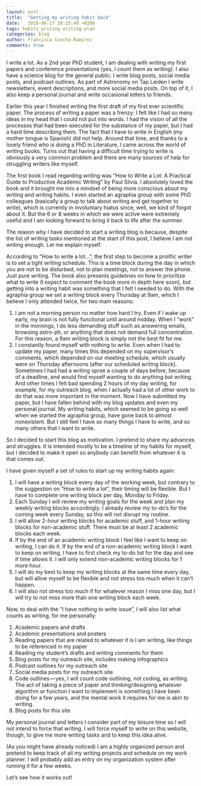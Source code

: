 ```yaml
---
layout: post
title:  "Getting my writing habit back"
date:   2018-06-27 20:25:48 +0200
tags: habits writing writing-plan
categories: blog
author: Francisca Concha-Ramírez
comments: true
---
```


I write a lot. As a 2nd year PhD student, I am dealing with writing my first papers and conference presentations (yes, I count them as writing). I also have a science blog for the general public: I write blog posts, social media posts, and podcast outlines. As part of Astronomy on Tap Leiden I write newsletters, event descriptions, and more social media posts. On top of it, I also keep a personal journal and write occasional letters to friends.

Earlier this year I finished writing the first draft of my first ever scientific paper. The process of writing a paper was a frenzy: I felt like I had so many ideas in my head that I could not put into words. I had the vision of all the processes that had been executed for the substance of my paper, but I had a hard time describing them. The fact that I have to write in English (my mother tongue is Spanish) did not help. Around that time, and thanks to a lovely friend who is doing a PhD in Literature, I came across the world of writing books. Turns out that having a difficult time trying to write is obviously a very common problem and there are many sources of help for struggling writers like myself.

The first book I read regarding writing was “How to Write a Lot: A Practical Guide to Productive Academic Writing” by Paul Silvia. I absolutely loved the book and it brought me into a mindset of being more conscious about my writing and writing habits. I even started an agraphia group with some PhD colleagues (basically a group to talk about writing and get together to write), which is currently in involuntary hiatus since, well, we kind of forgot about it. But the 6 or 8 weeks in which we were active were extremely useful and I am looking forward to bring it back to life after the summer.

The reason why I have decided to start a writing blog is because, despite the list of writing tasks mentioned at the start of this post, I believe I am not writing enough. Let me explain myself.

According to “How to write a lot…”, the first step to become a prolific writer is to set a tight writing schedule. This is a time block during the day in which you are not to be disturbed, not to plan meetings, not to answer the phone. Just pure writing. The book also presents guidelines on how to prioritize what to write (I expect to comment the book more in depth here soon), but getting into a writing habit was something that I felt I needed to do. With the agraphia group we set a writing block every Thursday at 9am, which I believe I only attended twice, for two main reasons:

1. I am not a morning person no matter how hard I try. Even if I wake up early, my brain is not fully functional until around midday. When I “work” in the mornings, I do less demanding stuff such as answering emails, browsing astro-ph, or anything that does not demand full concentration. For this reason, a 9am writing block is simply not the best fit for me.
2. I constantly found myself with nothing to write. Even when I had to update my paper, many times this depended on my supervisor’s comments, which depended on our meeting schedule, which usually were on Thursday afternoons (after our scheduled writing block). Sometimes I had had a writing spree a couple of days before, because of a deadline, and would find myself wanting to do anything but writing. And other times I felt bad spending 2 hours of my day writing, for example, for my outreach blog, when I actually had a lot of other work to do that was more important in the moment.
Now I have submitted my paper, but I have fallen behind with my blog updates and even my personal journal. My writing habits, which seemed to be going so well when we started the agraphia group, have gone back to almost nonexistent. But I still feel I have so many things I have to write, and so many others that I want to write.

So I decided to start this blog as motivation. I pretend to share my advances and struggles. It is intended mostly to be a timeline of my habits for myself, but I decided to make it open so anybody can benefit from whatever it is that comes out.

I have given myself a set of rules to start up my writing habits again:

1. I will have a writing block every day of the working week, but contrary to the suggestion on “How to write a lot”, their timing will be flexible. But I have to complete one writing block per day, Monday to Friday.
2. Each Sunday I will review my writing goals for the week and plan my weekly writing blocks accordingly. I already review my to-do’s for the coming week every Sunday, so this will not disrupt my routine.
3. I will allow 2-hour writing blocks for academic stuff, and 1-hour writing blocks for non-academic stuff. There must be at least 2 academic blocks each week.
4. If by the end of an academic writing block I feel like I want to keep on writing, I can do it. If by the end of a non-academic writing block I want to keep on writing, I have to first check my to-do list for the day and see if time allows it. I will only extend non-academic writing blocks for 1 more hour.
5. I will do my best to keep my writing blocks at the same time every day, but will allow myself to be flexible and not stress too much when it can’t happen.
6. I will also not stress too much if for whatever reason I miss one day, but I will try to not miss more than one writing block each week.

Now, to deal with the “I have nothing to write issue”, I will also list what counts as writing, for me personally:

1. Academic papers and drafts
2. Academic presentations and posters
3. Reading papers that are related to whatever it is I am writing, like things to be referenced in my paper
4. Reading my student’s drafts and writing comments for them
5. Blog posts for my outreach site, includes making infographics
6. Podcast outlines for my outreach site
7. Social media posts for my outreach site
8. Code outlines — yes, I will count code outlining, not coding, as writing. The act of taking a piece of paper and thinking/designing whatever algorithm or function I want to implement is something I have been doing for a few years, and the mental work it requires for me is akin to writing.
9. Blog posts for this site

My personal journal and letters I consider part of my leisure time so I will not intend to force that writing. I will force myself to write on this website, though, to give me more writing tasks and to keep this idea alive.

(As you might have already noticed) I am a highly organized person and pretend to keep track of all my writing projects and schedule on my work planner. I will probably add an entry on my organization system after running it for a few weeks.

Let’s see how it works out!
